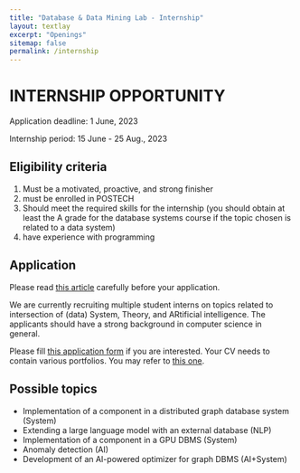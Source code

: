 ```yaml
---
title: "Database & Data Mining Lab - Internship"
layout: textlay
excerpt: "Openings"
sitemap: false
permalink: /internship
---
```


# INTERNSHIP OPPORTUNITY

Application deadline: 1 June, 2023

Internship period: 15 June - 25 Aug., 2023

## Eligibility criteria

1. Must be a motivated, proactive, and strong finisher
2. must be enrolled in POSTECH
3. Should meet the required skills for the internship (you should obtain at least the A grade for the database systems course if the topic chosen is related to a data system)
4. have experience with programming 

## Application

Please read [this article](https://m.blog.naver.com/lovehan/220388845800) carefully before your application. 

We are currently recruiting multiple student interns on topics related to intersection of (data) System, Theory, and ARtificial intelligence. The applicants should have a strong background in computer science in general. 

Please fill [this application form](https://forms.gle/iHyReV6YQNdivn3f8) if you are interested. Your CV needs to contain various portfolios. You may refer to [this one](https://drive.google.com/file/d/19n0RKn8DyDHdscEq0Z3icGZcoUxtJFb5/view).

## Possible topics

- Implementation of a component in a distributed graph database system (System)
- Extending a large language model with an external database (NLP)
- Implementation of a component in a GPU DBMS (System)
- Anomaly detection (AI)
- Development of an AI-powered optimizer for graph DBMS (AI+System)
